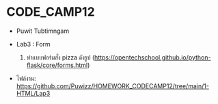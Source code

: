 # CODE_CAMP12
- Puwit Tubtimngam

- Lab3 : Form

   1. ทำแบบฟอร์มสั่ง pizza ดังรูป (https://opentechschool.github.io/python-flask/core/forms.html)


- ไฟล์งาน: https://github.com/Puwizz/HOMEWORK_CODECAMP12/tree/main/1-HTML/Lap3